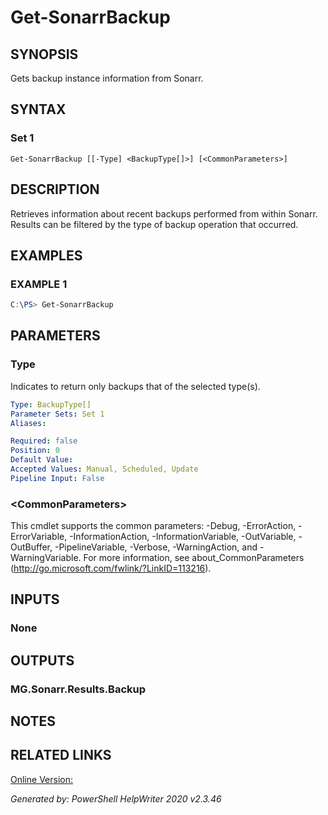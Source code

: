 ﻿# Get-SonarrBackup

## SYNOPSIS
Gets backup instance information from Sonarr.

## SYNTAX

### Set 1
```
Get-SonarrBackup [[-Type] <BackupType[]>] [<CommonParameters>]
```

## DESCRIPTION
Retrieves information about recent backups performed from within Sonarr.  Results can be filtered by the type of backup operation that occurred.

## EXAMPLES

### EXAMPLE 1

```powershell
C:\PS> Get-SonarrBackup
```

## PARAMETERS

### Type
Indicates to return only backups that of the selected type(s).

```yaml
Type: BackupType[]
Parameter Sets: Set 1
Aliases: 

Required: false
Position: 0
Default Value: 
Accepted Values: Manual, Scheduled, Update
Pipeline Input: False
```

### \<CommonParameters\>
This cmdlet supports the common parameters: -Debug, -ErrorAction, -ErrorVariable, -InformationAction, -InformationVariable, -OutVariable, -OutBuffer, -PipelineVariable, -Verbose, -WarningAction, and -WarningVariable. For more information, see about_CommonParameters (http://go.microsoft.com/fwlink/?LinkID=113216).

## INPUTS

### None


## OUTPUTS

### MG.Sonarr.Results.Backup


## NOTES

## RELATED LINKS

[Online Version:](https://github.com/Yevrag35/PoshSonarr/wiki/Get-SonarrBackup)


*Generated by: PowerShell HelpWriter 2020 v2.3.46*
